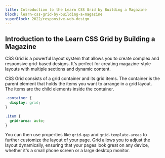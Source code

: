 ```yaml
---
title: Introduction to the Learn CSS Grid by Building a Magazine
block: learn-css-grid-by-building-a-magazine
superBlock: 2022/responsive-web-design
---
```


## Introduction to the Learn CSS Grid by Building a Magazine

CSS Grid is a powerful layout system that allows you to create complex and responsive grid-based designs. It's perfect for creating magazine-style layouts with multiple sections and dynamic content.

CSS Grid consists of a grid container and its grid items. The container is the parent element that holds the items you want to arrange in a grid layout. The items are the child elements inside the container.

```css
.container {
  display: grid;
}

.item {
  grid-area: auto;
}
```

You can then use properties like `grid-gap` and `grid-template-areas` to further customize the layout of your page. Grid allows you to adjust the layout dynamically, ensuring that your pages look great on any device, whether it's a small phone screen or a large desktop monitor.
